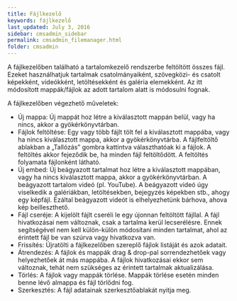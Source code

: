 ```yaml
---
title: Fájlkezelő
keywords: fájlkezelő
last_updated: July 3, 2016
sidebar: cmsadmin_sidebar
permalink: cmsadmin_filemanager.html
folder: cmsadmin
---
```


A fájlkezelőben található a tartalomkezelő rendszerbe feltöltött összes fájl. Ezeket használhatjuk tartalmak csatolmányaiként, szövegközi- és csatolt képekként, videókként, letöltésekként és galéria elemekként. Az itt módosított mappák/fájlok az adott tartalom alatt is módosulni fognak.

A fájlkezelőben végezhető műveletek:
* Új mappa: Új mappát hoz létre a kiválasztott mappán belül, vagy ha nincs, akkor a gyökérkönyvtárban.
* Fájlok feltöltése: Egy vagy több fájlt tölt fel a kiválasztott mappába, vagy ha nincs kiválasztott mappa, akkor a gyökérkönyvtárba. A fájlfeltöltő ablakban a „Tallózás” gombra kattintva választhatóak ki a fájlok. A feltöltés akkor fejeződik be, ha minden fájl feltöltődött. A feltöltés folyamata fájlonként látható.
* Új embed: Új beágyazott tartalmat hoz létre a kiválasztott mappában, vagy ha nincs kiválasztott mappa, akkor a gyökérkönyvtárban. A beágyazott tartalom videó (pl. YouTube). A beágyazott videó úgy viselkedik a galériákban, letöltésekben, bejegyzés képekben stb., ahogy egy képfájl. Ezáltal beágyazott videót is elhelyezhetünk bárhova, ahova kép beilleszthető.
* Fájl cseréje: A kijelölt fájlt cseréli le egy újonnan feltöltött fájllal. A fájl hivatkozásai nem változnak, csak a tartalma kerül lecserélésre. Ennek segítségével nem kell külön-külön módosítani minden tartalmat, ahol az érintett fájl be van szúrva vagy hivatkozva van.
* Frissítés: Újratölti a fájlkezelőben szereplő fájlok listáját és azok adatait.
* Átrendezés: A fájlok és mappák drag & drop-pal sorrendezhetőek vagy helyezhetőek át más mappába. A fájlok hivatkozásai ekkor sem változnak, tehát nem szükséges az érintett tartalmak aktualizálása.
* Törlés: A fájlok vagy mappák törlése. Mappák törlése esetén minden benne lévő almappa és fájl törlődni fog.
* Szerkesztés: A fájl adatainak szerkesztőablakát nyitja meg.


